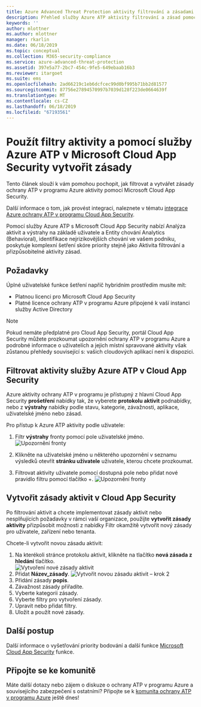 ```yaml
---
title: Azure Advanced Threat Protection aktivity filtrování a zásadami v Microsoft Cloud App Security | Dokumentace Microsoftu
description: Přehled služby Azure ATP aktivity filtrování a zásad pomocí Microsoft Cloud App Security.
keywords: ''
author: mlottner
ms.author: mlottner
manager: rkarlin
ms.date: 06/18/2019
ms.topic: conceptual
ms.collection: M365-security-compliance
ms.service: azure-advanced-threat-protection
ms.assetid: 397e5a77-2bc7-454c-9fe5-649ebaab16b3
ms.reviewer: itargoet
ms.suite: ems
ms.openlocfilehash: 2ad66219c1eb6dcfcec99d0bf995b71bb2d81577
ms.sourcegitcommit: 87756e27894570997b7039d128f223de0664639f
ms.translationtype: MT
ms.contentlocale: cs-CZ
ms.lasthandoff: 06/18/2019
ms.locfileid: "67193561"
---
```

# <a name="use-activity-filters-and-create-action-policies-with-azure-atp-in-microsoft-cloud-app-security"></a>Použít filtry aktivity a pomocí služby Azure ATP v Microsoft Cloud App Security vytvořit zásady 

Tento článek slouží k vám pomohou pochopit, jak filtrovat a vytvářet zásady ochrany ATP v programu Azure aktivity pomocí Microsoft Cloud App Security. 

Další informace o tom, jak provést integraci, naleznete v tématu [integrace Azure ochrany ATP v programu Cloud App Security](https://docs.microsoft.com/cloud-app-security/aatp-integration/enable-azure-advanced-threat-protection).  

Pomocí služby Azure ATP s Microsoft Cloud App Security nabízí Analýza aktivit a výstrahy na základě uživatele a Entity chování Analytics (Behavioral), identifikace nejrizikovějších chování ve vašem podniku, poskytuje komplexní šetření skóre priority stejně jako Aktivita filtrování a přizpůsobitelné aktivity zásad. 

## <a name="prerequisites"></a>Požadavky

Úplné uživatelské funkce šetření napříč hybridním prostředím musíte mít:
- Platnou licenci pro Microsoft Cloud App Security
- Platné licence ochrany ATP v programu Azure připojené k vaší instanci služby Active Directory

>[!NOTE]
>Pokud nemáte předplatné pro Cloud App Security, portál Cloud App Security můžete prozkoumat upozornění ochrany ATP v programu Azure a podrobné informace o uživatelích a jejich místní spravované aktivity však zůstanou přehledy související s: vašich cloudových aplikací není k dispozici.

## <a name="filter-azure-atp-activities-in-cloud-app-security"></a>Filtrovat aktivity služby Azure ATP v Cloud App Security  
 
Azure aktivity ochrany ATP v programu je přístupný z hlavní Cloud App Security **prošetření** nabídky tak, že vyberete **protokolu aktivit** podnabídky, nebo z **výstrahy** nabídky podle stavu, kategorie, závažnosti, aplikace, uživatelské jméno nebo zásad.  

Pro přístup k Azure ATP aktivity podle uživatele:

1. Filtr **výstrahy** fronty pomocí pole uživatelské jméno. 
    ![Upozornění fronty](media/atp-mcas-alerts-queue.png)
1. Klikněte na uživatelské jméno u některého upozornění v seznamu výsledků otevřít **stránku uživatele** uživatele, kterou chcete prozkoumat. 
    
1. Filtrovat aktivity uživatele pomocí dostupná pole nebo přidat nové pravidlo filtru pomocí tlačítko +.
    ![Upozornění fronty](media/atp-mcas-activity-filter.png)

## <a name="create-activity-policies-in-cloud-app-security"></a>Vytvořit zásady aktivit v Cloud App Security

Po filtrování aktivit a chcete implementovat zásady aktivit nebo nesplňujících požadavky v rámci vaší organizace, použijte **vytvořit zásady aktivity** přizpůsobit možnosti z nabídky Filtr okamžitě vytvořit nový zásady pro uživatele, zařízení nebo tenanta. 

Chcete-li vytvořit novou zásadu aktivit:

1. Na kterékoli stránce protokolu aktivit, klikněte na tlačítko **nová zásada z hledání** tlačítko.  
    ![Vytvoření nové zásady aktivit](media/atp-mcas-activity-log.png)
1. Přidat **Název_zásady**. 
    ![Vytvořit novou zásadu aktivit – krok 2](media/atp-mcas-create-policy.png)
1. Přidání zásady **popis**.  
1. Závažnost zásady přiřadíte.
1. Vyberte kategorii zásady.
1. Vyberte filtry pro vytvoření zásady.
1. Upravit nebo přidat filtry. 
1. Uložit a použít nové zásady.  


## <a name="next-steps"></a>Další postup

Další informace o vyšetřování priority bodování a další funkce [Microsoft Cloud App Security](https://docs.microsoft.com/cloud-app-security/) funkce.
  
## <a name="join-the-community"></a>Připojte se ke komunitě

Máte další dotazy nebo zájem o diskuze o ochrany ATP v programu Azure a souvisejícího zabezpečení s ostatními? Připojte se k [komunita ochrany ATP v programu Azure](https://techcommunity.microsoft.com/t5/Azure-Advanced-Threat-Protection/bd-p/AzureAdvancedThreatProtection) ještě dnes!




